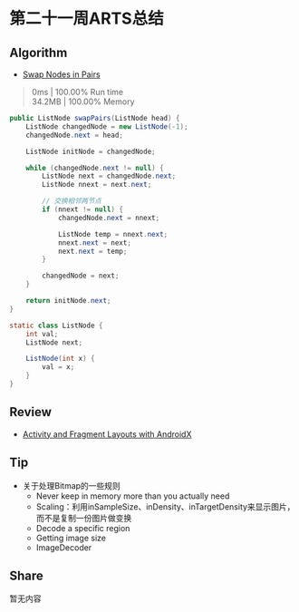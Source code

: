 # 第二十一周ARTS总结
## Algorithm
- [Swap Nodes in Pairs](https://leetcode.com/problems/swap-nodes-in-pairs/)
> 0ms | 100.00% Run time  
> 34.2MB | 100.00% Memory
```java
public ListNode swapPairs(ListNode head) {
    ListNode changedNode = new ListNode(-1);
    changedNode.next = head;

    ListNode initNode = changedNode;

    while (changedNode.next != null) {
        ListNode next = changedNode.next;
        ListNode nnext = next.next;

        // 交换相邻两节点
        if (nnext != null) {
            changedNode.next = nnext;

            ListNode temp = nnext.next;
            nnext.next = next;
            next.next = temp;
        }

        changedNode = next;
    }

    return initNode.next;
}

static class ListNode {
    int val;
    ListNode next;

    ListNode(int x) {
        val = x;
    }
}
```
## Review
- [Activity and Fragment Layouts with AndroidX](https://www.bignerdranch.com/blog/activity-and-fragment-layouts-with-androidx/)

## Tip
+ 关于处理Bitmap的一些规则
  + Never keep in memory more than you actually need
  + Scaling：利用inSampleSize、inDensity、inTargetDensity来显示图片，而不是复制一份图片做变换
  + Decode a specific region
  + Getting image size
  + ImageDecoder
  
## Share
暂无内容